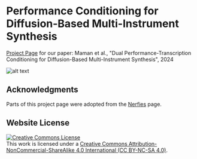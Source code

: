 # Performance Conditioning for Diffusion-Based Multi-Instrument Synthesis
[Project Page](https://benadar293.github.io/performance-conditioning) for our paper: Maman et al., "Dual Performance-Transcription Conditioning for Diffusion-Based Multi-Instrument Synthesis", 2024

![alt text](static/images/overview.PNG "Overview")

## Acknowledgments
Parts of this project page were adopted from the [Nerfies](https://nerfies.github.io/) page.

## Website License
<a rel="license" href="https://creativecommons.org/licenses/by-nc-sa/4.0/"><img alt="Creative Commons License" style="border-width:0" src="https://i.creativecommons.org/l/by-nc-sa/4.0/88x31.png" /></a><br />This work is licensed under a <a rel="license" href="http://creativecommons.org/licenses/by-sa/4.0/">Creative Commons Attribution-NonCommercial-ShareAlike 4.0 International (CC BY-NC-SA 4.0)</a>.
